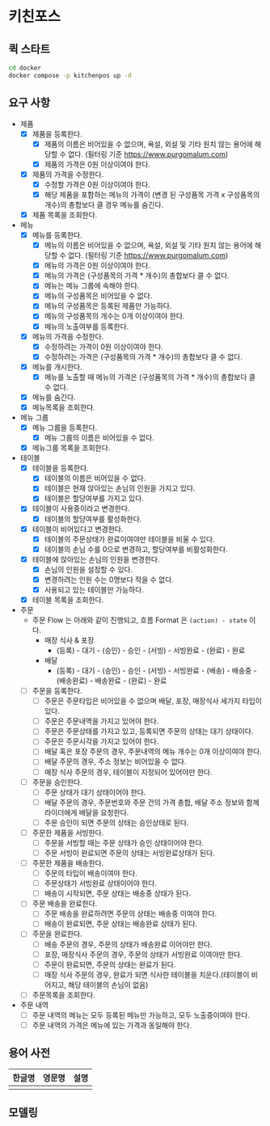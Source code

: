 # 키친포스

## 퀵 스타트

```sh
cd docker
docker compose -p kitchenpos up -d
```

## 요구 사항

- 제품
  - [X] 제품을 등록한다.
    - [X] 제품의 이름은 비어있을 수 없으며, 욕설, 외설 및 기타 원치 않는 용어에 해당할 수 없다. (필터링 기준 https://www.purgomalum.com)
    - [X] 제품의 가격은 0원 이상이여야 한다.
  - [X] 제품의 가격을 수정한다.
    - [X] 수정할 가격은 0원 이상이여야 한다.
    - [X] 해당 제품을 포함하는 메뉴의 가격이 (변경 된 구성품목 가격 x 구성품목의 개수)의 총합보다 클 경우 메뉴를 숨긴다.
  - [X] 제품 목록을 조회한다.
- 메뉴
  - [X] 메뉴를 등록한다.
    - [X] 메뉴의 이름은 비어있을 수 없으며, 욕설, 외설 및 기타 원치 않는 용어에 해당할 수 없다. (필터링 기준 https://www.purgomalum.com)
    - [X] 메뉴의 가격은 0원 이상이여야 한다.
    - [X] 메뉴의 가격은 (구성품목의 가격 * 개수)의 총합보다 클 수 없다.
    - [X] 메뉴는 메뉴 그룹에 속해야 한다.    
    - [X] 메뉴의 구성품목은 비어있을 수 없다.
    - [X] 메뉴의 구성품목은 등록된 제품만 가능하다.
    - [X] 메뉴의 구성품목의 개수는 0개 이상이여야 한다.
    - [X] 메뉴의 노출여부를 등록한다.
  - [X] 메뉴의 가격을 수정한다.
    - [X] 수정하려는 가격이 0원 이상이여야 한다.
    - [X] 수정하려는 가격은 (구성품목의 가격 * 개수)의 총합보다 클 수 없다.
  - [X] 메뉴를 개시한다.
    - [X] 메뉴를 노출할 때 메뉴의 가격은 (구성품목의 가격 * 개수)의 총합보다 클 수 없다.
  - [X] 메뉴를 숨긴다.
  - [X] 메뉴목록을 조회한다.
- 메뉴 그룹
  - [X] 메뉴 그룹을 등록한다.
    - [X] 메뉴 그룹의 이름은 비어있을 수 없다.
  - [X] 메뉴그룹 목록을 조회한다.
- 테이블
  - [X] 테이블을 등록한다.
    - [X] 테이블의 이름은 비어있을 수 없다.
    - [X] 테이블은 현재 앉아있는 손님의 인원을 가지고 있다.
    - [X] 테이블은 할당여부를 가지고 있다.
  - [X] 테이블이 사용중이라고 변경한다.
    - [X] 테이블의 할당여부를 활성화한다.
  - [X] 테이블이 비어있다고 변경한다.
    - [X] 테이블의 주문상태가 완료이여야만 테이블을 비울 수 있다.
    - [X] 테이블의 손님 수를 0으로 변경하고, 할당여부를 비활성화한다.
  - [X] 테이블에 앉아있는 손님의 인원을 변경한다.
    - [X] 손님의 인원을 설정할 수 있다.
    - [X] 변경하려는 인원 수는 0명보다 작을 수 없다.
    - [X] 사용되고 있는 테이블만 가능하다.
  - [X] 테이블 목록을 조회한다.
- 주문
  - 주문 Flow 는 아래와 같이 진행되고, 흐름 Format 은 `(action) - state` 이다.
    - 매장 식사 & 포장
      - (등록) - 대기 - (승인) - 승인 - (서빙) - 서빙완료 - (완료) - 완료
    - 배달
      - (등록) - 대기 - (승인) - 승인 - (서빙) - 서빙완료 - (배송) - 배송중 - (배송완료) - 배송완료 - (완료) - 완료
  - [ ] 주문을 등록한다.
    - [ ] 주문은 주문타입은 비어있을 수 없으며 배달, 포장, 매장식사 세가지 타입이 있다.
    - [ ] 주문은 주문내역을 가지고 있어야 한다.
    - [ ] 주문은 주문상태를 가지고 있고, 등록되면 주문의 상태는 대기 상태이다.
    - [ ] 주문은 주문시각을 가지고 있어야 한다.
    - [ ] 배달 혹은 포장 주문의 경우, 주문내역의 메뉴 개수는 0개 이상이여야 한다.
    - [ ] 배달 주문의 경우, 주소 정보는 비어있을 수 없다.
    - [ ] 매장 식사 주문의 경우, 테이블이 지정되어 있어야만 한다.
  - [ ] 주문을 승인한다.
    - [ ] 주문 상태가 대기 상태이어야 한다.
    - [ ] 배달 주문의 경우, 주문번호와 주문 건의 가격 총합, 배달 주소 정보와 함께 라이더에게 배달을 요청한다.
    - [ ] 주문 승인이 되면 주문의 상태는 승인상태로 된다.
  - [ ] 주문한 제품을 서빙한다.
    - [ ] 주문을 서빙할 때는 주문 상태가 승인 상태이어야 한다.
    - [ ] 주문 서빙이 완료되면 주문의 상태는 서빙완료상태가 된다.
  - [ ] 주문한 제품을 배송한다.
    - [ ] 주문의 타입이 배송이여야 한다.
    - [ ] 주문상태가 서빙완료 상태이어야 한다.
    - [ ] 배송이 시작되면, 주문 상태는 배송중 상태가 된다.
  - [ ] 주문 배송을 완료한다.
    - [ ] 주문 배송을 완료하려면 주문의 상태는 배송중 이여야 한다.
    - [ ] 배송이 완료되면, 주문 상태는 배송완료 상태가 된다.
  - [ ] 주문을 완료한다.
    - [ ] 배송 주문의 경우, 주문의 상태가 배송완료 이어야만 한다.
    - [ ] 포장, 매장식사 주문의 경우, 주문의 상태가 서빙완료 이여야만 한다.
    - [ ] 주문이 완료되면, 주문의 상태는 완료가 된다.
    - [ ] 매장 식사 주문의 경우, 완료가 되면 식사한 테이블을 치운다.(테이블이 비어지고, 해당 테이블의 손님이 없음)
  - [ ] 주문목록을 조회한다.
- 주문 내역
  - [ ] 주문 내역의 메뉴는 모두 등록된 메뉴만 가능하고, 모두 노출중이여야 한다.
  - [ ] 주문 내역의 가격은 메뉴에 있는 가격과 동일해야 한다.

## 용어 사전

| 한글명 | 영문명 | 설명 |
| --- | --- | --- |
|  |  |  |

## 모델링
